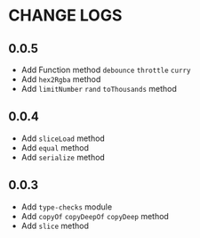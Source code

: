 # CHANGE LOGS

## 0.0.5
* Add Function method `debounce` `throttle` `curry`
* Add `hex2Rgba` method
* Add `limitNumber` `rand` `toThousands` method

## 0.0.4
* Add `sliceLoad` method
* Add `equal` method
* Add `serialize` method


## 0.0.3
* Add `type-checks` module
* Add `copyOf` `copyDeepOf` `copyDeep` method
* Add `slice` method